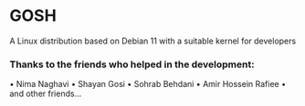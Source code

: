 # GOSH
A Linux distribution based on Debian 11 with a suitable kernel for developers
### Thanks to the friends who helped in the development:
• Nima Naghavi 
• Shayan Gosi 
• Sohrab Behdani
• Amir Hossein Rafiee 
• and other friends...


